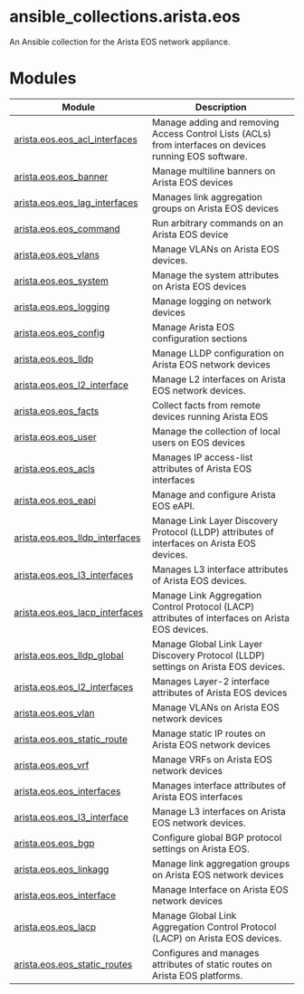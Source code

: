 ansible_collections.arista.eos
==============================

An Ansible collection for the Arista EOS network appliance.


# Modules
<!--start module table-->
Module | Description
--- | ---
[arista.eos.eos_acl_interfaces](https://github.com/cidrblock/arista.eos/blob/master/docs/arista.eos.eos_acl_interfaces.md)|Manage adding and removing Access Control Lists (ACLs) from interfaces on devices running EOS software.
[arista.eos.eos_banner](https://github.com/cidrblock/arista.eos/blob/master/docs/arista.eos.eos_banner.md)|Manage multiline banners on Arista EOS devices
[arista.eos.eos_lag_interfaces](https://github.com/cidrblock/arista.eos/blob/master/docs/arista.eos.eos_lag_interfaces.md)|Manages link aggregation groups on Arista EOS devices
[arista.eos.eos_command](https://github.com/cidrblock/arista.eos/blob/master/docs/arista.eos.eos_command.md)|Run arbitrary commands on an Arista EOS device
[arista.eos.eos_vlans](https://github.com/cidrblock/arista.eos/blob/master/docs/arista.eos.eos_vlans.md)|Manage VLANs on Arista EOS devices.
[arista.eos.eos_system](https://github.com/cidrblock/arista.eos/blob/master/docs/arista.eos.eos_system.md)|Manage the system attributes on Arista EOS devices
[arista.eos.eos_logging](https://github.com/cidrblock/arista.eos/blob/master/docs/arista.eos.eos_logging.md)|Manage logging on network devices
[arista.eos.eos_config](https://github.com/cidrblock/arista.eos/blob/master/docs/arista.eos.eos_config.md)|Manage Arista EOS configuration sections
[arista.eos.eos_lldp](https://github.com/cidrblock/arista.eos/blob/master/docs/arista.eos.eos_lldp.md)|Manage LLDP configuration on Arista EOS network devices
[arista.eos.eos_l2_interface](https://github.com/cidrblock/arista.eos/blob/master/docs/arista.eos.eos_l2_interface.md)|Manage L2 interfaces on Arista EOS network devices.
[arista.eos.eos_facts](https://github.com/cidrblock/arista.eos/blob/master/docs/arista.eos.eos_facts.md)|Collect facts from remote devices running Arista EOS
[arista.eos.eos_user](https://github.com/cidrblock/arista.eos/blob/master/docs/arista.eos.eos_user.md)|Manage the collection of local users on EOS devices
[arista.eos.eos_acls](https://github.com/cidrblock/arista.eos/blob/master/docs/arista.eos.eos_acls.md)|Manages IP access-list attributes of Arista EOS interfaces
[arista.eos.eos_eapi](https://github.com/cidrblock/arista.eos/blob/master/docs/arista.eos.eos_eapi.md)|Manage and configure Arista EOS eAPI.
[arista.eos.eos_lldp_interfaces](https://github.com/cidrblock/arista.eos/blob/master/docs/arista.eos.eos_lldp_interfaces.md)|Manage Link Layer Discovery Protocol (LLDP) attributes of interfaces on Arista EOS devices.
[arista.eos.eos_l3_interfaces](https://github.com/cidrblock/arista.eos/blob/master/docs/arista.eos.eos_l3_interfaces.md)|Manages L3 interface attributes of Arista EOS devices.
[arista.eos.eos_lacp_interfaces](https://github.com/cidrblock/arista.eos/blob/master/docs/arista.eos.eos_lacp_interfaces.md)|Manage Link Aggregation Control Protocol (LACP) attributes of interfaces on Arista EOS devices.
[arista.eos.eos_lldp_global](https://github.com/cidrblock/arista.eos/blob/master/docs/arista.eos.eos_lldp_global.md)|Manage Global Link Layer Discovery Protocol (LLDP) settings on Arista EOS devices.
[arista.eos.eos_l2_interfaces](https://github.com/cidrblock/arista.eos/blob/master/docs/arista.eos.eos_l2_interfaces.md)|Manages Layer-2 interface attributes of Arista EOS devices
[arista.eos.eos_vlan](https://github.com/cidrblock/arista.eos/blob/master/docs/arista.eos.eos_vlan.md)|Manage VLANs on Arista EOS network devices
[arista.eos.eos_static_route](https://github.com/cidrblock/arista.eos/blob/master/docs/arista.eos.eos_static_route.md)|Manage static IP routes on Arista EOS network devices
[arista.eos.eos_vrf](https://github.com/cidrblock/arista.eos/blob/master/docs/arista.eos.eos_vrf.md)|Manage VRFs on Arista EOS network devices
[arista.eos.eos_interfaces](https://github.com/cidrblock/arista.eos/blob/master/docs/arista.eos.eos_interfaces.md)|Manages interface attributes of Arista EOS interfaces
[arista.eos.eos_l3_interface](https://github.com/cidrblock/arista.eos/blob/master/docs/arista.eos.eos_l3_interface.md)|Manage L3 interfaces on Arista EOS network devices.
[arista.eos.eos_bgp](https://github.com/cidrblock/arista.eos/blob/master/docs/arista.eos.eos_bgp.md)|Configure global BGP protocol settings on Arista EOS.
[arista.eos.eos_linkagg](https://github.com/cidrblock/arista.eos/blob/master/docs/arista.eos.eos_linkagg.md)|Manage link aggregation groups on Arista EOS network devices
[arista.eos.eos_interface](https://github.com/cidrblock/arista.eos/blob/master/docs/arista.eos.eos_interface.md)|Manage Interface on Arista EOS network devices
[arista.eos.eos_lacp](https://github.com/cidrblock/arista.eos/blob/master/docs/arista.eos.eos_lacp.md)|Manage Global Link Aggregation Control Protocol (LACP) on Arista EOS devices.
[arista.eos.eos_static_routes](https://github.com/cidrblock/arista.eos/blob/master/docs/arista.eos.eos_static_routes.md)|Configures and manages attributes of static routes on Arista EOS platforms.
<!--end module table-->